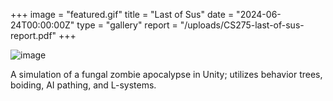 +++
image = "featured.gif"
title = "Last of Sus"
date = "2024-06-24T00:00:00Z"
type = "gallery"
report = "/uploads/CS275-last-of-sus-report.pdf"
+++

![image](./demo.gif "Amogus")

A simulation of a fungal zombie apocalypse in Unity; utilizes behavior trees, boiding, AI pathing, and L-systems. 
